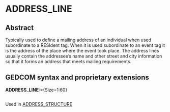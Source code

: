 ﻿# ADDRESS_LINE
## Abstract
Typically used to define a mailing address of an individual when used subordinate to a RESIdent tag.
When it is used subordinate to an event tag it is the address of the place where the event took place.
The address lines usually contain the addressee’s name and other street and city information so that it
forms an address that meets mailing requirements.


## GEDCOM syntax and proprietary extensions

**ADDRESS_LINE**:={Size=1:60}
<pre>
</pre>
Used in <a href=Ged.ADDRESS_STRUCTURE.md>ADDRESS_STRUCTURE</a><br />

